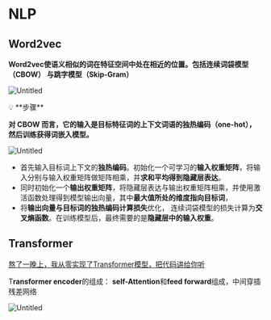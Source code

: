 # NLP

## Word2vec

**Word2vec使语义相似的词在特征空间中处在相近的位置。包括连续词袋模型（CBOW） 与跳字模型（Skip-Gram）** 

![Untitled](NLP%20766f558b6db040748d4bf48cc8e4edb0/Untitled.png)

<aside>
💡 **步骤**

**对 CBOW 而言，它的输入是目标特征词的上下文词语的独热编码（one-hot），然后训练获得词嵌入模型。** 

![Untitled](NLP%20766f558b6db040748d4bf48cc8e4edb0/Untitled%201.png)

- 首先输入目标词上下文的**独热编码**。初始化一个可学习的**输入权重矩阵**，将输入分别与输入权重矩阵做矩阵相乘，并**求和平均得到隐藏层表达**。
- 同时初始化一个**输出权重矩阵**，将隐藏层表达与输出权重矩阵相乘，并使用激活函数处理得到模型输出向量，其中**最大值所处的维度指向目标词**，
- 将**输出向量与目标词的独热编码计算损失**优化， 连续词袋模型的损失计算为**交叉熵函数**。在训练模型后，最终需要的是**隐藏层中的输入权重**。
</aside>

## Transformer

[熬了一晚上，我从零实现了Transformer模型，把代码讲给你听](https://zhuanlan.zhihu.com/p/411311520)

T**ransformer encoder**的组成： **self-Attention**和**feed forward**组成，中间穿插残差⽹络

![Untitled](NLP%20766f558b6db040748d4bf48cc8e4edb0/Untitled%202.png)